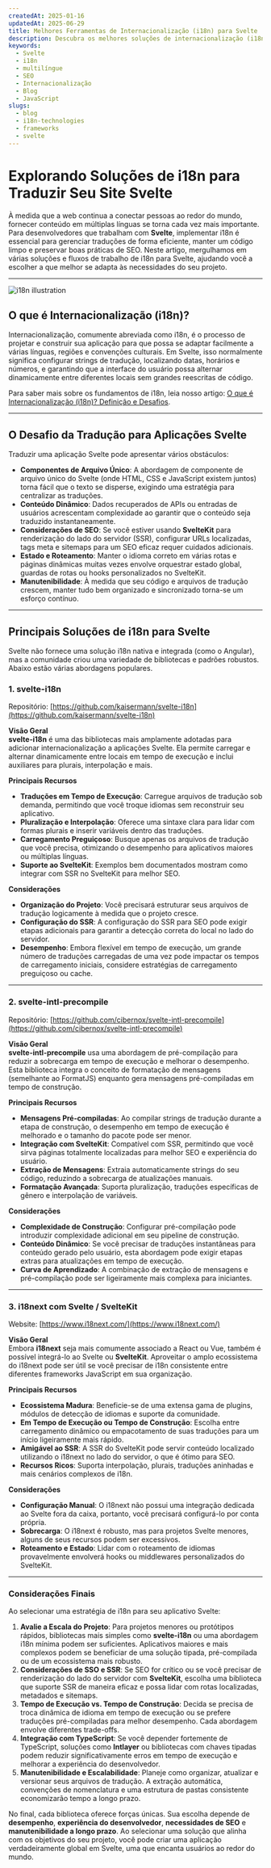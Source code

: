 ```yaml
---
createdAt: 2025-01-16
updatedAt: 2025-06-29
title: Melhores Ferramentas de Internacionalização (i18n) para Svelte
description: Descubra os melhores soluções de internacionalização (i18n) para enfrentar desafios de tradução, melhorar a pesquisa na web e oferecer uma experiência web global sem problemas.
keywords:
  - Svelte
  - i18n
  - multilíngue
  - SEO
  - Internacionalização
  - Blog
  - JavaScript
slugs:
  - blog
  - i18n-technologies
  - frameworks
  - svelte
---
```


# Explorando Soluções de i18n para Traduzir Seu Site Svelte

À medida que a web continua a conectar pessoas ao redor do mundo, fornecer conteúdo em múltiplas línguas se torna cada vez mais importante. Para desenvolvedores que trabalham com **Svelte**, implementar i18n é essencial para gerenciar traduções de forma eficiente, manter um código limpo e preservar boas práticas de SEO. Neste artigo, mergulhamos em várias soluções e fluxos de trabalho de i18n para Svelte, ajudando você a escolher a que melhor se adapta às necessidades do seu projeto.

---

![i18n illustration](https://github.com/aymericzip/intlayer/blob/main/docs/assets/i18n.webp)

## O que é Internacionalização (i18n)?

Internacionalização, comumente abreviada como i18n, é o processo de projetar e construir sua aplicação para que possa se adaptar facilmente a várias línguas, regiões e convenções culturais. Em Svelte, isso normalmente significa configurar strings de tradução, localizando datas, horários e números, e garantindo que a interface do usuário possa alternar dinamicamente entre diferentes locais sem grandes reescritas de código.

Para saber mais sobre os fundamentos de i18n, leia nosso artigo: [O que é Internacionalização (i18n)? Definição e Desafios](https://github.com/aymericzip/intlayer/blob/main/docs/blog/pt/o_que_e_internacionalizacao.md).

---

## O Desafio da Tradução para Aplicações Svelte

Traduzir uma aplicação Svelte pode apresentar vários obstáculos:

- **Componentes de Arquivo Único**: A abordagem de componente de arquivo único do Svelte (onde HTML, CSS e JavaScript existem juntos) torna fácil que o texto se disperse, exigindo uma estratégia para centralizar as traduções.
- **Conteúdo Dinâmico**: Dados recuperados de APIs ou entradas de usuários acrescentam complexidade ao garantir que o conteúdo seja traduzido instantaneamente.
- **Considerações de SEO**: Se você estiver usando **SvelteKit** para renderização do lado do servidor (SSR), configurar URLs localizadas, tags meta e sitemaps para um SEO eficaz requer cuidados adicionais.
- **Estado e Roteamento**: Manter o idioma correto em várias rotas e páginas dinâmicas muitas vezes envolve orquestrar estado global, guardas de rotas ou hooks personalizados no SvelteKit.
- **Manutenibilidade**: À medida que seu código e arquivos de tradução crescem, manter tudo bem organizado e sincronizado torna-se um esforço contínuo.

---

## Principais Soluções de i18n para Svelte

Svelte não fornece uma solução i18n nativa e integrada (como o Angular), mas a comunidade criou uma variedade de bibliotecas e padrões robustos. Abaixo estão várias abordagens populares.

### 1. svelte-i18n

Repositório: [https://github.com/kaisermann/svelte-i18n](https://github.com/kaisermann/svelte-i18n)

**Visão Geral**  
**svelte-i18n** é uma das bibliotecas mais amplamente adotadas para adicionar internacionalização a aplicações Svelte. Ela permite carregar e alternar dinamicamente entre locais em tempo de execução e inclui auxiliares para plurais, interpolação e mais.

**Principais Recursos**

- **Traduções em Tempo de Execução**: Carregue arquivos de tradução sob demanda, permitindo que você troque idiomas sem reconstruir seu aplicativo.
- **Pluralização e Interpolação**: Oferece uma sintaxe clara para lidar com formas plurais e inserir variáveis dentro das traduções.
- **Carregamento Preguiçoso**: Busque apenas os arquivos de tradução que você precisa, otimizando o desempenho para aplicativos maiores ou múltiplas línguas.
- **Suporte ao SvelteKit**: Exemplos bem documentados mostram como integrar com SSR no SvelteKit para melhor SEO.

**Considerações**

- **Organização do Projeto**: Você precisará estruturar seus arquivos de tradução logicamente à medida que o projeto cresce.
- **Configuração do SSR**: A configuração do SSR para SEO pode exigir etapas adicionais para garantir a detecção correta do local no lado do servidor.
- **Desempenho**: Embora flexível em tempo de execução, um grande número de traduções carregadas de uma vez pode impactar os tempos de carregamento iniciais, considere estratégias de carregamento preguiçoso ou cache.

---

### 2. svelte-intl-precompile

Repositório: [https://github.com/cibernox/svelte-intl-precompile](https://github.com/cibernox/svelte-intl-precompile)

**Visão Geral**  
**svelte-intl-precompile** usa uma abordagem de pré-compilação para reduzir a sobrecarga em tempo de execução e melhorar o desempenho. Esta biblioteca integra o conceito de formatação de mensagens (semelhante ao FormatJS) enquanto gera mensagens pré-compiladas em tempo de construção.

**Principais Recursos**

- **Mensagens Pré-compiladas**: Ao compilar strings de tradução durante a etapa de construção, o desempenho em tempo de execução é melhorado e o tamanho do pacote pode ser menor.
- **Integração com SvelteKit**: Compatível com SSR, permitindo que você sirva páginas totalmente localizadas para melhor SEO e experiência do usuário.
- **Extração de Mensagens**: Extraia automaticamente strings do seu código, reduzindo a sobrecarga de atualizações manuais.
- **Formatação Avançada**: Suporta pluralização, traduções específicas de gênero e interpolação de variáveis.

**Considerações**

- **Complexidade de Construção**: Configurar pré-compilação pode introduzir complexidade adicional em seu pipeline de construção.
- **Conteúdo Dinâmico**: Se você precisar de traduções instantâneas para conteúdo gerado pelo usuário, esta abordagem pode exigir etapas extras para atualizações em tempo de execução.
- **Curva de Aprendizado**: A combinação de extração de mensagens e pré-compilação pode ser ligeiramente mais complexa para iniciantes.

---

### 3. i18next com Svelte / SvelteKit

Website: [https://www.i18next.com/](https://www.i18next.com/)

**Visão Geral**  
Embora **i18next** seja mais comumente associado a React ou Vue, também é possível integrá-lo ao Svelte ou **SvelteKit**. Aproveitar o amplo ecossistema do i18next pode ser útil se você precisar de i18n consistente entre diferentes frameworks JavaScript em sua organização.

**Principais Recursos**

- **Ecossistema Madura**: Beneficie-se de uma extensa gama de plugins, módulos de detecção de idiomas e suporte da comunidade.
- **Em Tempo de Execução ou Tempo de Construção**: Escolha entre carregamento dinâmico ou empacotamento de suas traduções para um início ligeiramente mais rápido.
- **Amigável ao SSR**: A SSR do SvelteKit pode servir conteúdo localizado utilizando o i18next no lado do servidor, o que é ótimo para SEO.
- **Recursos Ricos**: Suporta interpolação, plurais, traduções aninhadas e mais cenários complexos de i18n.

**Considerações**

- **Configuração Manual**: O i18next não possui uma integração dedicada ao Svelte fora da caixa, portanto, você precisará configurá-lo por conta própria.
- **Sobrecarga**: O i18next é robusto, mas para projetos Svelte menores, alguns de seus recursos podem ser excessivos.
- **Roteamento e Estado**: Lidar com o roteamento de idiomas provavelmente envolverá hooks ou middlewares personalizados do SvelteKit.

---

### Considerações Finais

Ao selecionar uma estratégia de i18n para seu aplicativo Svelte:

1. **Avalie a Escala do Projeto**: Para projetos menores ou protótipos rápidos, bibliotecas mais simples como **svelte-i18n** ou uma abordagem i18n mínima podem ser suficientes. Aplicativos maiores e mais complexos podem se beneficiar de uma solução tipada, pré-compilada ou de um ecossistema mais robusto.
2. **Considerações de SSO e SSR**: Se SEO for crítico ou se você precisar de renderização do lado do servidor com **SvelteKit**, escolha uma biblioteca que suporte SSR de maneira eficaz e possa lidar com rotas localizadas, metadados e sitemaps.
3. **Tempo de Execução vs. Tempo de Construção**: Decida se precisa de troca dinâmica de idioma em tempo de execução ou se prefere traduções pré-compiladas para melhor desempenho. Cada abordagem envolve diferentes trade-offs.
4. **Integração com TypeScript**: Se você depender fortemente de TypeScript, soluções como **Intlayer** ou bibliotecas com chaves tipadas podem reduzir significativamente erros em tempo de execução e melhorar a experiência do desenvolvedor.
5. **Manutenibilidade e Escalabilidade**: Planeje como organizar, atualizar e versionar seus arquivos de tradução. A extração automática, convenções de nomenclatura e uma estrutura de pastas consistente economizarão tempo a longo prazo.

No final, cada biblioteca oferece forças únicas. Sua escolha depende de **desempenho**, **experiência do desenvolvedor**, **necessidades de SEO** e **manutenibilidade a longo prazo**. Ao selecionar uma solução que alinha com os objetivos do seu projeto, você pode criar uma aplicação verdadeiramente global em Svelte, uma que encanta usuários ao redor do mundo.
